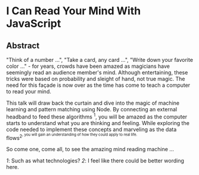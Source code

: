 # I Can Read Your Mind With JavaScript
## Abstract
"Think of a number ...", "Take a card, any card ...", "Write down your favorite color ..." - for years, crowds have been amazed as magicians have seemingly read an audience member's mind. Although entertaining, these tricks were based on probability and sleight of hand, not true magic. The need for this façade is now over as the time has come to teach a computer to read your mind.

This talk will draw back the curtain and dive into the magic of machine learning and pattern matching using Node. By connecting an external headband to feed these algorithms <sup>1</sup>, you will be amazed as the computer starts to understand what you are thinking and feeling. While exploring the code needed to implement these concepts and marveling as the data flows<sup>2<sup>, you will gain an understanding of how they could apply to real life.

So come one, come all, to see the amazing mind reading machine ...

*1*: Such as what technologies?
*2*: I feel like there could be better wording here.
